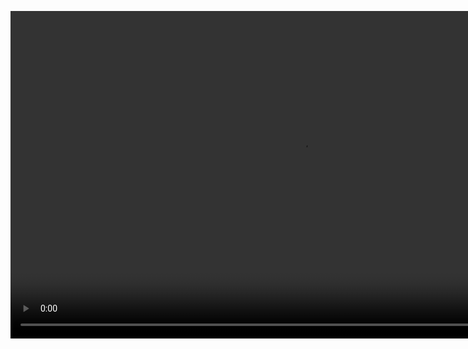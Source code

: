 <video tabindex="-1" class="video-stream html5-main-video" controlslist="nodownload" style="width: 932px; height: 524px; left: 0px; top: 0px;" src="blob:https://www.youtube.com/75e38066-2559-4eab-9da9-6fde90e97ef7"></video>
